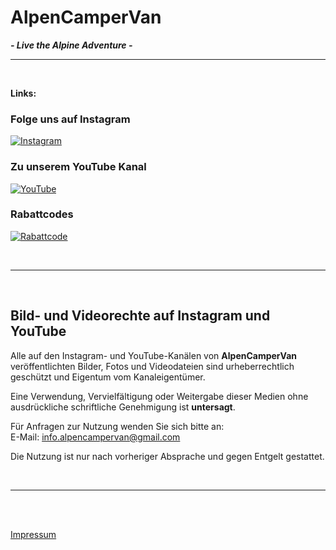 # **AlpenCamperVan**  
***- Live the Alpine Adventure -***  

___________________________________________

<br>

**Links:**

### Folge uns auf Instagram
[![Instagram](https://img.shields.io/badge/Instagram-%23E4405F.svg?&style=for-the-badge&logo=instagram&logoColor=white)](https://instagram.com/alpencampervan)


### Zu unserem YouTube Kanal

[![YouTube](https://img.shields.io/badge/YouTube-%23FF0000.svg?&style=for-the-badge&logo=youtube&logoColor=white)](https://www.youtube.com/@alpencampervan)


### Rabattcodes

[![Rabattcode](https://img.shields.io/badge/-Rabattcodes-%23FF5733?style=for-the-badge&logo=tag&logoColor=white)](https://testtesttest.de/rabattcodes)

<br>

___________________________________________

<br>

## Bild- und Videorechte auf Instagram und YouTube

Alle auf den Instagram- und YouTube-Kanälen von **AlpenCamperVan** veröffentlichten Bilder, Fotos und Videodateien sind urheberrechtlich geschützt und Eigentum vom Kanaleigentümer.

Eine Verwendung, Vervielfältigung oder Weitergabe dieser Medien ohne ausdrückliche schriftliche Genehmigung ist **untersagt**.

Für Anfragen zur Nutzung wenden Sie sich bitte an:  
E-Mail: [info.alpencampervan@gmail.com](mailto:info.alpencampervan@gmail.com)  

Die Nutzung ist nur nach vorheriger Absprache und gegen Entgelt gestattet.

<br>

___________________________________________

<br>
<br>

[Impressum](https://alpencampervan.github.io/impressum)
